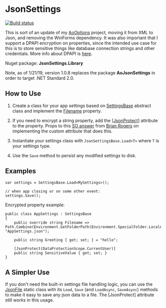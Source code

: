 # JsonSettings

[![Build status](https://ci.appveyor.com/api/projects/status/7rtpqxwoasjes1id?svg=true)](https://ci.appveyor.com/project/adamosoftware/jsonsettings)

This is sort of an update of my [AoOptions](https://github.com/adamosoftware/AoOptions) project, moving it from XML to Json, and removing the WinForms dependency. It was also important that I support a DPAPI encryption on properties, since the intended use case for this is to store sensitive things like database connection strings and other credentials. More info about DPAPI is [here](https://docs.microsoft.com/en-us/dotnet/standard/security/how-to-use-data-protection).

Nuget package: **JsonSettings.Library**

Note, as of 1/21/19, version 1.0.8 replaces the package **AoJsonSettings** in order to target .NET Standard 2.0.

## How to Use

1. Create a class for your app settings based on [SettingsBase](https://github.com/adamosoftware/JsonSettings/blob/master/JsonSettings.Library/SettingsBase.cs) abstract class and implement the [Filename](https://github.com/adamosoftware/JsonSettings/blob/master/JsonSettings.Library/SettingsBase.cs#L12) property.

2. If you need to encrypt a string property, add the [[JsonProtect]](https://github.com/adamosoftware/JsonSettings/blob/master/JsonSettings.Library/JsonProtectAttribute.cs) attribute to the property. Props to this [SO answer](https://stackoverflow.com/a/29240043/2023653) from [Brian Rogers](https://stackoverflow.com/users/10263/brian-rogers) on implementing the custom attribute that does this. 

3. Instantiate your settings class with `JsonSettingsBase.Load<T>` where `T` is your settings type.

4. Use the `Save` method to persist any modified settings to disk.

## Examples

```
var settings = SettingsBase.Load<MySettings>();

// when app closing or on some other event:
settings.Save();
```
Encrypted property example:
```
public class AppSettings : SettingsBase
{
    public override string Filename => Path.Combine(Environment.GetFolderPath(Environment.SpecialFolder.LocalApplicationData), "AppSettings.json");
    
    public string Greeting { get; set; } = "hello";

    [JsonProtect(DataProtectionScope.CurrentUser)]
    public string SensitiveValue { get; set; }
}
```

## A Simpler Use

If you don't need the built-in settings file handling logic, you can use the [JsonFile](https://github.com/adamosoftware/JsonSettings/blob/master/JsonSettings.Library/JsonFile.cs) static class with its `Load`, `Save` (and `LoadAsync`, `SaveAsync`) methods to make it easy to save any json data to a file. The [JsonProtect] attribute still works in this usage.
